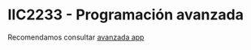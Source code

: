 # IIC2233 - Programación avanzada

Recomendamos consultar [avanzada app](https://iic2233.ing.puc.cl/)